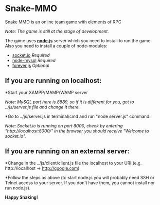 Snake-MMO
=========

Snake MMO is an online team game with elements of RPG

*Note: The game is still at the stage of development.*

The game uses **[node.js](http://nodejs.org/)** server which
you need to install to run the game. Also you need to install
a couple of node-modules:

* [socket.io](http://socket.io/) *Required*
* [node-mysql](https://github.com/felixge/node-mysql) *Required*
* [forever.js](https://github.com/nodejitsu/forever) *Optional*

If you are running on localhost:
---------------------

*Start your XAMPP/MAMP/WAMP server

*Note: MySQL port here is 8889, so if it is different for you,*
*got to ../js/server.js file and change it there.*

*Go to ../js/server.js in terminal/cmd and run "node server.js" command.

*Note: Socket.io is running on port 8000, check by entering*
*"http://localhost:8000/" in the browser you should receive*
*"Welcome to socket.io".*

If you are running on an external server:
----------------------

*Change in the ../js/client/client.js file the localhost to your URI
(e.g. http://localhost -> http://google.com)

*Follow the steps as above (to start node.js you will probably need
SSH or Telnet access to your server. If you don't have them, you cannot
install nor run node.js).

**Happy Snaking!**


